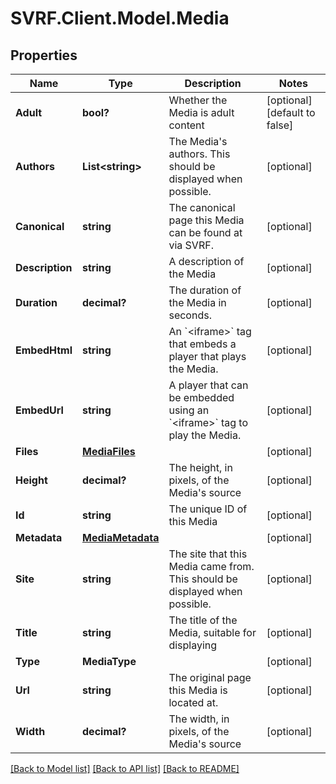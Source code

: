 # SVRF.Client.Model.Media
## Properties

Name | Type | Description | Notes
------------ | ------------- | ------------- | -------------
**Adult** | **bool?** | Whether the Media is adult content | [optional] [default to false]
**Authors** | **List&lt;string&gt;** | The Media&#39;s authors. This should be displayed when possible. | [optional] 
**Canonical** | **string** | The canonical page this Media can be found at via SVRF. | [optional] 
**Description** | **string** | A description of the Media | [optional] 
**Duration** | **decimal?** | The duration of the Media in seconds. | [optional] 
**EmbedHtml** | **string** | An &#x60;&lt;iframe&gt;&#x60; tag that embeds a player that plays the Media. | [optional] 
**EmbedUrl** | **string** | A player that can be embedded using an &#x60;&lt;iframe&gt;&#x60; tag to play the Media. | [optional] 
**Files** | [**MediaFiles**](MediaFiles.md) |  | [optional] 
**Height** | **decimal?** | The height, in pixels, of the Media&#39;s source | [optional] 
**Id** | **string** | The unique ID of this Media | [optional] 
**Metadata** | [**MediaMetadata**](MediaMetadata.md) |  | [optional] 
**Site** | **string** | The site that this Media came from. This should be displayed when possible. | [optional] 
**Title** | **string** | The title of the Media, suitable for displaying | [optional] 
**Type** | **MediaType** |  | [optional] 
**Url** | **string** | The original page this Media is located at. | [optional] 
**Width** | **decimal?** | The width, in pixels, of the Media&#39;s source | [optional] 

[[Back to Model list]](../README.md#documentation-for-models) [[Back to API list]](../README.md#documentation-for-api-endpoints) [[Back to README]](../README.md)


